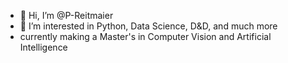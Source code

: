 - 👋 Hi, I’m @P-Reitmaier
- 👀 I’m interested in Python, Data Science, D&D, and much more
- currently making a Master's in Computer Vision and Artificial Intelligence 

<!---
P-Reitmaier/P-Reitmaier is a ✨ special ✨ repository because its `README.md` (this file) appears on your GitHub profile.
You can click the Preview link to take a look at your changes.
--->
